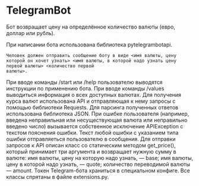 # TelegramBot
Бот возвращает цену на определённое количество валюты (евро, доллар или рубль).

При написании бота использована библиотека pytelegrambotapi.

```
Человек должен отправить сообщение боту в виде <имя валюты, цену которой он хочет узнать> <имя валюты, в которой надо узнать цену первой валюты> <количество первой 
валюты>.
```
При вводе команды /start или /help пользователю выводятся инструкции по применению бота.
При вводе команды /values выводиться информация о всех доступных валютах.
Для получения курса валют использована API и отправляющая к нему запросы с помощью библиотеки Requests.
Для парсинга полученных ответов использована библиотека JSON.
При ошибке пользователя (например, введена неправильная или несуществующая валюта или неправильно введено число) вызывается собственное исключение APIException с текстом пояснения ошибки.
Текст любой ошибки с указанием типа ошибки отправляеться пользователю в сообщения.
Для отправки запросов к API описан класс со статическим методом get_price(), который принимает три аргумента и возвращает нужную сумму в валюте:
имя валюты, цену на которую надо узнать, — base;
имя валюты, цену в которой надо узнать, — quote;
количество переводимой валюты — amount.
Токен Telegram-бота храниться в специальном конфиге.
Все классы спрятаны в файле extensions.py.
